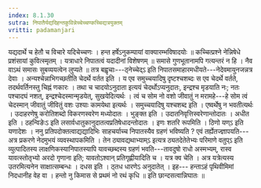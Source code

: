 ```yaml
---
index: 8.1.30
sutra: निपातैर्यद्यदिहन्तकुविन्नेच्चेच्चण्कच्चिद्यत्रयुक्तम्
vritti: padamanjari
---
```


 यद्यदार्थे च हेतौ च विचारे यदिचेच्चणः । हन्त हर्षेऽनुकम्पायां वाक्यारम्भविषादयोः ॥ कच्चित्प्रश्ने नेन्निषेधे प्रशंसायां कुवित्स्मृतम् । यत्राधारे निपातत्वं यदादीनां विशेषणम् ॥ समासे गुणभूतानामपि गत्यन्तरं न हि । नैव वाऽथं समासः सुबव्ययत्वेन लुप्यते ॥ तत्र बह्वृचाः---ठ्नेच्चेद्ऽ इति निपातसमाहारमधीयते---नेदेवमायुनजन्नत्र देवाः । अन्यश्चेन्नाभिगच्छतीति चेदर्थे वर्तत इति । य एव समुच्चयादिषु दृष्टश्चशब्दः स एव चेदर्थे वर्तते, तदर्थवर्तिनस्तु चिह्नं णकारः । तथा च चादयोऽनुदाता इत्ययं चेदर्थोऽप्यनुदातः, इन्द्रश्च मृडयाति नः; नतः पश्चादघं नशत्, इन्द्रश्चेदस्मान्मृडयेत्, सुखयेदित्यर्थः । त्वं च सोम नो वशो जीवातुं न मरामहे---हे सोम त्वं चेदस्मान् जीवातुं जीवितुं वशः उश्याः कामयेथा इत्यर्थः । समुच्चयादिषु यश्चशब्द इति । एष्वर्थेषु न भवतीत्यर्थः । उदाहरणेषु करोतिशब्दो विकरणस्वरेण मध्योदातः । भुङ्क्त इति । उदातनिवृत्तिस्वरेणान्तोदातः । अधीत इति । ठहन्विङेःऽ इति लसार्वधातुकानुदातत्वप्रतिषेधादन्तोदातः । इणः शतरि रूपमिति । ठिणो यण्ऽ इति यणादेशः । ननु प्रतिपदोक्तत्वाद्यद्यादिभिः साहचर्याच्च निपातस्यैव ग्रहणं भविष्यति ? एवं तर्ह्येतज्ज्ञापयति---अत्र प्रकरणे नेदमुभयं व्यवस्थापकमिति । तेन ठ्यावद्यथाभ्याम्ऽ इत्यत्र ठ्यतदेतेतेभ्यः परिमाणे वतुप्ऽ इति व्युत्पादितस्य लाक्षणिकस्यानिपातस्यापि यावच्छब्दस्य ग्रहणं भवति---तावदुषो राधो अस्मभ्यम्, रास्व यावत्स्तोतृभ्यो अरदो गृणाना इति; यावतोऽश्वान् प्रतिगृह्णीयादिति च । यत्र क्व चेति । अत्र यत्रेत्यस्य उतरमित्यनेन साक्षात्सम्बन्धः । दधस इति । ठ्तध धारणेऽ अनुदातेत् । इह--- हन्ताऽहं पृथिवीमिमां निदधानीह वेह वा । हन्तो नु किमास से प्रथमं नो रथं कृधि ॥ इति छान्दसत्वान्निघातः ॥